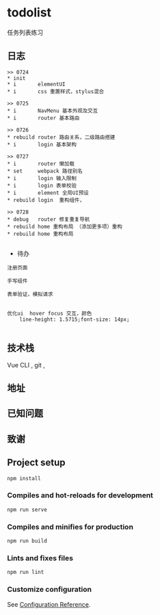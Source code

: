 # todolist

任务列表练习

## 日志

```
>> 0724
* init
* i       elementUI
* i       css 重置样式，stylus混合

>> 0725
* i       NavMenu 基本外观及交互
* i       router 基本路由

>> 0726
* rebuild router 路由关系，二级路由搭建
* i       login 基本架构

>> 0727
* i       router 懒加载
* set     webpack 路径别名
* i       login 输入限制
* i       login 表单校验
* i       element 全局UI预设
* rebuild login  重构组件，

>> 0728
* debug   router 修复重复导航
* rebuild home 重构布局 （添加更多项）重构
* rebuild home 重构布局


```

* 待办

```
注册页面

手写组件

表单验证，模拟请求


优化ui  hover focus 交互，颜色 
    line-height: 1.5715;font-size: 14px;


```



## 技术栈

Vue CLI , git , 



## 地址





## 已知问题


## 致谢



## Project setup
```
npm install
```

### Compiles and hot-reloads for development
```
npm run serve
```

### Compiles and minifies for production
```
npm run build
```

### Lints and fixes files
```
npm run lint
```

### Customize configuration
See [Configuration Reference](https://cli.vuejs.org/config/).
